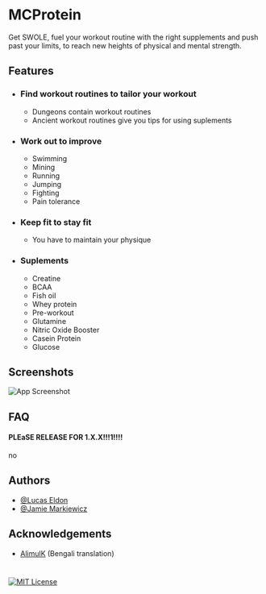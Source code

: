 # MCProtein

Get SWOLE, fuel your workout routine with the right supplements and push past your limits, to reach new heights of physical and mental strength.
## Features

- ### Find workout routines to tailor your workout
    - Dungeons contain workout routines
    - Ancient workout routines give you tips for using suplements
- ### Work out to improve
    - Swimming 
    - Mining
    - Running
    - Jumping
    - Fighting
    - Pain tolerance
- ### Keep fit to stay fit
    - You have to maintain your physique
- ### Suplements
    - Creatine
    - BCAA
    - Fish oil
    - Whey protein
    - Pre-workout
    - Glutamine
    - Nitric Oxide Booster
    - Casein Protein
    - Glucose

## Screenshots

![App Screenshot](https://via.placeholder.com/468x300?text=App+Screenshot+Here)


## FAQ

#### PLEaSE RELEASE FOR 1.X.X!!!1!!!!

no
## Authors

- [@Lucas Eldon](https://www.github.com/woukie)
- [@Jamie Markiewicz](https://github.com/jmarkiewicz8822)

## Acknowledgements
 - [AlimulK](https://github.com/AlimulK) (Bengali translation)
#
[![MIT License](https://img.shields.io/badge/License-MIT-green.svg)](https://choosealicense.com/licenses/mit/)
